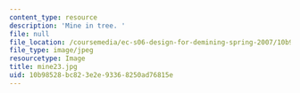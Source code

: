 ```yaml
---
content_type: resource
description: 'Mine in tree. '
file: null
file_location: /coursemedia/ec-s06-design-for-demining-spring-2007/10b98528bc823e2e93368250ad76815e_mine23.jpg
file_type: image/jpeg
resourcetype: Image
title: mine23.jpg
uid: 10b98528-bc82-3e2e-9336-8250ad76815e
---
```

